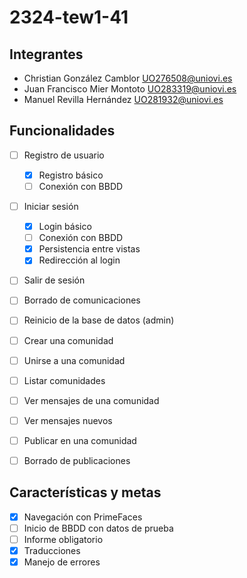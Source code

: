 # 2324-tew1-41
## Integrantes
- Christian	González Camblor	UO276508@uniovi.es
- Juan Francisco Mier Montoto	UO283319@uniovi.es
- Manuel Revilla Hernández		UO281932@uniovi.es

## Funcionalidades
- [ ] Registro de usuario
  - [x] Registro básico
  - [ ] Conexión con BBDD
- [ ] Iniciar sesión
  - [x] Login básico
  - [ ] Conexión con BBDD
  - [x] Persistencia entre vistas
  - [x] Redirección al login
- [ ] Salir de sesión
- [ ] Borrado de comunicaciones
- [ ] Reinicio de la base de datos (admin)
- [ ] Crear una comunidad
- [ ] Unirse a una comunidad
- [ ] Listar comunidades
- [ ] Ver mensajes de una comunidad
- [ ] Ver mensajes nuevos
- [ ] Publicar en una comunidad
- [ ] Borrado de publicaciones


## Características y metas
- [x] Navegación con PrimeFaces
- [ ] Inicio de BBDD con datos de prueba
- [ ] Informe obligatorio
- [x] Traducciones
- [x] Manejo de errores
